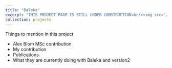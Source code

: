 ```yaml
---
title: "Baleka"
excerpt: "THIS PROJECT PAGE IS STILL UNDER CONSTRUCTION<br/><img src='/images/Baleka.jpg' width='400'>"
collection: projects
---
```


Things to mention in this project

- Alex Blom MSc contribution
- My contribution
- Publications
- What they are currently doing with Baleka and version2 
